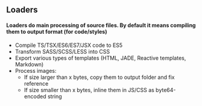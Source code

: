 ##  Loaders

#### Loaders do main processing of source files. By default it means compiling them to output format (for code/styles)

* Compile TS/TSX/ES6/ES7/JSX code to ES5
* Transform SASS/SCSS/LESS into CSS
* Export various types of templates (HTML, JADE, Reactive templates, Markdown)
* Process images:
    * If size larger than x bytes, copy them to output folder and fix reference
    * If size smaller than x bytes, inline them in JS/CSS as byte64-encoded string
